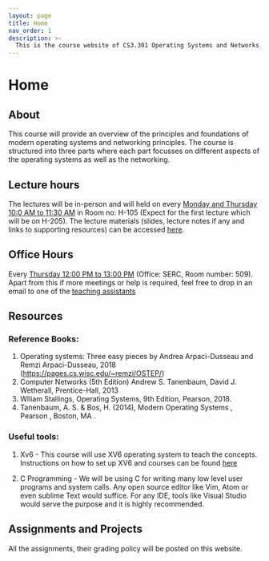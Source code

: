 ```yaml
---
layout: page
title: Home
nav_order: 1
description: >-
  This is the course website of CS3.301 Operating Systems and Networks, a core course offered to undergraduate students of IIIT Hyderabad, India.
---
```


# Home

## About

This course will provide an overview of the principles and foundations of modern operating systems and networking principles. The course is structured into three parts where each part focusses on different aspects of the operating systems as well as the networking.

## Lecture hours

The lectures will be in-person and will held on every [Monday and Thursday 10:0 AM to 11:30 AM](schedule.md) in Room no: H-105 (Expect for the first lecture which will be on H-205). The lecture materials (slides, lecture notes if any and links to supporting resources) can be accessed [here](lectures.md).

## Office Hours

Every [Thursday 12:00 PM to 13:00 PM](schedule.md) (Office: SERC, Room number: 509). Apart from this if more meetings or help is required, feel free to drop in an email to one of the [teaching assistants](https://karthikv1392.github.io/cs3301_osn/staff/)

## Resources

### Reference Books:

1. Operating systems: Three easy pieces by Andrea Arpaci-Dusseau and Remzi Arpaci-Dusseau, 2018 (https://pages.cs.wisc.edu/~remzi/OSTEP/)
2. Computer Networks (5th Edition) Andrew S. Tanenbaum, David J. Wetherall, Prentice-Hall, 2013
3. Wlliam Stallings, Operating Systems, 9th Edition, Pearson, 2018.
4. Tanenbaum, A. S. & Bos, H. (2014), Modern Operating Systems , Pearson , Boston, MA .

### Useful tools:

1. Xv6 - This course will use XV6 operating system to teach the concepts. Instructions on how to set up XV6 and courses can be found [here](https://pdos.csail.mit.edu/6.828/2022/xv6.html)

2. C Programming - We will be using C for writing many low level user programs and system calls. Any open source editor like Vim, Atom or even sublime Text would suffice. For any IDE, tools like Visual Studio would serve the purpose and it is highly recommended.

## Assignments and Projects

All the assignments, their grading policy will be posted on this website.

